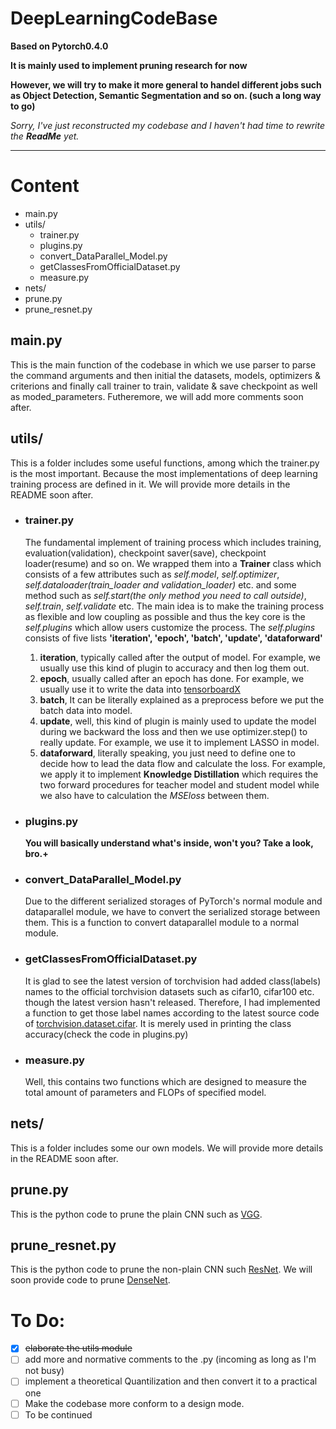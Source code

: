 # DeepLearningCodeBase

**Based on Pytorch0.4.0**

**It is mainly used to implement pruning research for now**

**However, we will try to make it more general to handel different jobs such as Object Detection, Semantic Segmentation and so on. \(such a long way to go\)**

*Sorry, I've just reconstructed my codebase and I haven't had time  to rewrite the **ReadMe** yet.*

------



# Content

+ main.py
+ utils/
  - trainer.py
  - plugins.py
  - convert_DataParallel_Model.py
  - getClassesFromOfficialDataset.py
  - measure.py
+ nets/
+ prune.py
+ prune\_resnet.py

## main.py
This is the main function of the codebase in which we use parser to parse the command arguments
and then initial the datasets, models, optimizers & criterions and finally call trainer to train, validate & save checkpoint as well as moded\_parameters. Futheremore, we will add more comments soon after.

## utils/
This is a folder includes some useful functions, among which the trainer.py is the most important. Because the most implementations of deep learning training process are defined in it. We will provide more details in the README soon after.

- ### trainer.py

  The fundamental implement of training process which includes training, evaluation(validation), checkpoint saver(save), checkpoint loader(resume) and so on. We wrapped them into a **Trainer** class which consists of a few attributes such as *self.model*, *self.optimizer*, *self.dataloader(train_loader and validation_loader)* etc. and some method such as *self.start(the only method you need to call outside)*, *self.train*, *self.validate* etc. The main idea is to make the training process as flexible and low coupling as possible and thus the key core is the *self.plugins* which allow users customize the process. The *self.plugins* consists of five lists **'iteration', 'epoch', 'batch', 'update', 'dataforward'**

  1. **iteration**, typically called after the output of model. For example, we usually use this kind of plugin to accuracy and then log them out.
  2. **epoch**, usually called after an epoch has done. For example, we usually use it to write the data into [tensorboardX](https://github.com/lanpa/tensorboardX)
  3. **batch**, It can be literally explained as a preprocess before we put the batch data into model.
  4. **update**, well, this kind of plugin is mainly used to update the model during we backward the loss and then we use optimizer.step() to really update. For example, we use it to implement LASSO in model.
  5. **dataforward**, literally speaking, you just need to define one to decide how to lead the data flow and calculate the loss. For example, we apply it to implement **Knowledge Distillation** which requires the two forward procedures for teacher model and student model while we also have to calculation the *MSEloss* between them.

- ### plugins.py

  **You will basically understand what's inside, won't you? Take a look, bro.+**

- ### convert_DataParallel_Model.py

  Due to the different serialized storages of PyTorch's normal module and dataparallel module, we have to convert the serialized storage between them. This is a function to convert dataparallel module to a normal module.

- ### getClassesFromOfficialDataset.py

  It is glad to see the latest version of torchvision had added class(labels) names to the official torchvision datasets such as cifar10, cifar100 etc. though the latest version hasn't released. Therefore, I had implemented a function to get those label names according to the latest source code of [torchvision.dataset.cifar](https://github.com/pytorch/vision/blob/master/torchvision/datasets/cifar.py). It is merely used in printing the class accuracy(check the code in plugins.py)

- ### measure.py

  Well, this contains two functions which are designed to measure the total amount of parameters and FLOPs of specified model.

## nets/
This is a folder includes some our own models. We will provide more details in the README soon after.

## prune.py
This is the python code to prune the plain CNN such as [VGG](https://arxiv.org/pdf/1409.1556.pdf).

## prune\_resnet.py
This is the python code to prune the non-plain CNN such [ResNet](https://arxiv.org/pdf/1512.03385.pdf). We will soon provide code to prune [DenseNet](https://arxiv.org/pdf/1608.06993.pdf).

# To Do:
- [x] ~~elaborate the utils module~~
- [ ] add more and normative comments to the .py (incoming as long as I'm not busy)
- [ ] implement a theoretical Quantilization and then convert it to a practical one
- [ ] Make the codebase more conform to a design mode.
- [ ] To be continued

